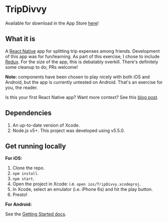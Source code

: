 # TripDivvy
Available for download in the App Store [here](https://itunes.apple.com/us/app/tripdivvy/id1123777353)!

## What it is
A [React Native](https://facebook.github.io/react-native/) app for splitting trip expenses among friends.
Development of this app was for fun/learning. As part of this exercise, I chose to include
[Redux](http://redux.js.org/). For the size of the app, this is debatably overkill. There's definitely
some cleanup to do; PRs welcome!

**Note:** components have been chosen to play nicely with both iOS and Android,
but the app is currently untested on Android. That's an exercise for you, the reader.

Is this your first React Native app? Want more context?
See this [blog post](https://quickleft.com/blog/react-native-in-plain-english/).

## Dependencies
1. An up-to-date version of Xcode.
2. Node.js v5+. This project was developed using v5.5.0.

## Get running locally

**For iOS:**

1. Clone the repo.
2. `npm install`.
3. `npm start`.
4. Open the project in Xcode: i.e. `open ios/TripDivvy.xcodeproj`.
5. In Xcode, select an emulator (i.e. iPhone 6s) and hit the play button.
6. Presto!

**For Android:**

See the [Getting Started docs](https://facebook.github.io/react-native/docs/getting-started.html).
